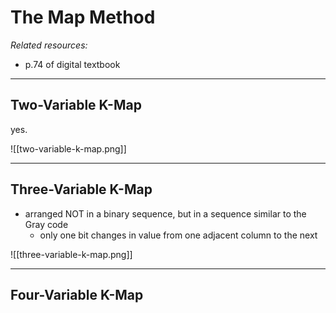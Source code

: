 # The Map Method
*Related resources:*
- p.74 of digital textbook

---

## Two-Variable K-Map
yes.

![[two-variable-k-map.png]]

---

## Three-Variable K-Map
- arranged NOT in a binary sequence, but in a sequence similar to the Gray code
	- only one bit changes in value from one adjacent column to the next

![[three-variable-k-map.png]]

---

## Four-Variable K-Map